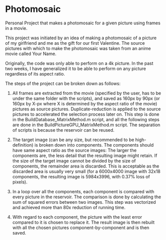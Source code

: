 # Photomosaic
Personal Project that makes a photomosaic for a given picture using frames in a movie. 

This project was initiated by an idea of making a photomosaic of a picture of my girlfriend and me as the gift for our first Valentine. The source pictures with which to make the photomosaic was taken from an anime movie called Your Name. 

Originally, the code was only able to perform on a 4k picture. In the past two weeks, I have generalized it to be able to perform on any picture regardless of its aspect ratio. 

The steps of the project can be broken down as follows:

1. All frames are extracted from the movie (specified by the user, has to be under the same folder with the scripts), and saved as 160px by 90px (or 160px by X-px where X is determined by the aspect ratio of the movie) pictures as source pictures. Duplicate-reduction is applied to the source pictures to accelerated the selection process later on. 
This step is done in the BuildDatabase_MatrixMethod.m script, and all the following steps are done in the BuildPictureGPU_MatrixMethod.m script. The separation of scripts is because the reservoir can be reused. 

2. The target image (can be any size, but recommended to be high-definition) is broken down into components. The components should have same aspect ratio as the source images: The larger the components are, the less detail that the resulting image might retain. If the size of the target image cannot be divided by the size of components, the remainder area is discarded. This is acceptable as the discarded area is usually very small (for a 6000x4000 image with 32x18 components, the resulting image is 5984x3996, with 0.37% loss of pixels). 

3. In a loop over all the components, each component is compared with every picture in the reservoir. The comparison is done by calculating the sum of squared errors between two images. This step was vectorized and achieved more than 80x reduction of running time.  

4. With regard to each component, the picture with the least error compared to it is chosen to replace it. The result image is then rebuilt with all the chosen pictures component-by-component and is then saved. 
